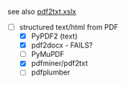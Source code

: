 see also [pdf2txt.xslx](https://docs.google.com/spreadsheets/d/1APEmulzWa7PGgDg_mc-7rnY_vbxX2Q6Y) 

- [ ] structured text/html from PDF
    - [x] PyPDF2 (text)
    - [x] pdf2docx - FAILS?
    - [ ] PyMuPDF
    - [x] pdfminer/pdf2txt
    - [ ] pdfplumber
